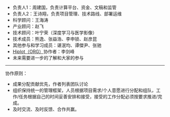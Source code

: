 - 负责人1：周建国，负责计算平台、资金、文稿和监管
- 负责人2：王诗翔，负责项目管理、技术路线、部署运维
- 科学顾问：王海涛
- 产业顾问：赵飞
- 技术顾问：叶宁荣（深度学习与医学影像）
- 技术成员：熊逸、张益浩、李申锁、赵彦昆
- 其他参与和学习成员：谌泯均、谭傑尹、张驰
- [Hiplot（ORG）](https://hiplot.org/)协作者：李剑峰
- 未来需要进一步的了解和大家的参与

---

协作原则：

- 成果分配贡献优先，作者列表团队讨论
- 组织保持统一的管理框架，人员根据项目需求/个人意愿进行分配和组队，工作/任务根据自己的时间妥善安排和接受，接受的工作分配必须按要求推进/完成。
- 及时交流、及时反馈、合作共赢。
